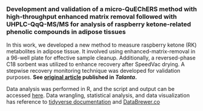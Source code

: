 ### Development and validation of a micro-QuEChERS method with high-throughput enhanced matrix removal followed with UHPLC-QqQ-MS/MS for analysis of raspberry ketone-related phenolic compounds in adipose tissues

In this work, we developed a new method to measure raspberry ketone (RK) metabolites in adipose tissue. It involved using enhanced-matrix-removal in a 96-well plate for effective sample cleanup. Additionally, a reversed-phase C18 sorbent was utilized to enhance recovery after SpeedVac drying. A stepwise recovery monitoring technique was developed for validation purposes. **See [original article](https://www.sciencedirect.com/science/article/abs/pii/S0039914021006378?via%3Dihub) published in _Talanta_.**

Data analysis was performed in R, and the script and output can be accessed [here](https://yuanbofaith.github.io/RK_adipose_QuEChERS_EMR). Data wrangling, statistical analysis, and data visualization has reference to [tidyverse documentation](https://www.tidyverse.org/) and [DataBrewer.co](https://www.databrewer.co/)





